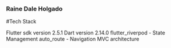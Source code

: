 ### Raine Dale Holgado

#Tech Stack

Flutter sdk version 2.5.1
Dart version 2.14.0
flutter_riverpod - State Management
auto_route - Navigation
MVC architecture


